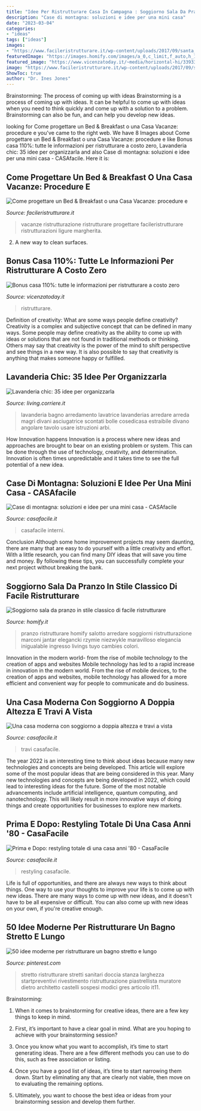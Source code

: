 ```yaml
---
title: "Idee Per Ristrutturare Casa In Campagna : Soggiorno Sala Da Pranzo In Stile Classico Di Facile Ristrutturare"
description: "Case di montagna: soluzioni e idee per una mini casa"
date: "2023-03-04"
categories:
- "ideas"
tags: ["ideas"]
images:
- "https://www.facileristrutturare.it/wp-content/uploads/2017/09/santa_margherita_ligure_secondo_3-1024x684.jpg"
featuredImage: "https://images.homify.com/images/a_0,c_limit,f_auto,h_1024,q_auto,w_1024/v1481709315/p/photo/image/1735777/marconi_roma_capilupo_4/foto-di-sala-da-pranzo-in-stile-classico-di-facile-ristrutturare.jpg"
featured_image: "https://www.vicenzatoday.it/~media/horizontal-hi/33933544841241/ristrutturazione-2.jpg"
image: "https://www.facileristrutturare.it/wp-content/uploads/2017/09/santa_margherita_ligure_secondo_3-1024x684.jpg"
ShowToc: true
author: "Dr. Ines Jones"
---
```



Brainstorming: The process of coming up with ideas
Brainstorming is a process of coming up with ideas. It can be helpful to come up with ideas when you need to think quickly and come up with a solution to a problem. Brainstorming can also be fun, and can help you develop new ideas.

	

		
looking for Come progettare un Bed &amp; Breakfast o una Casa Vacanze: procedure e you've came to the right web. We have 8 Images about Come progettare un Bed &amp; Breakfast o una Casa Vacanze: procedure e like Bonus casa 110%: tutte le informazioni per ristrutturare a costo zero, Lavanderia chic: 35 idee per organizzarla and also Case di montagna: soluzioni e idee per una mini casa - CASAfacile. Here it is:
		
    
## Come Progettare Un Bed &amp; Breakfast O Una Casa Vacanze: Procedure E

<img loading=lazy src="https://www.facileristrutturare.it/wp-content/uploads/2017/09/santa_margherita_ligure_secondo_3-1024x684.jpg" onerror="this.onerror=null;this.src='https://tse3.mm.bing.net/th?id=OIP.rUSrtTZsgWuJuf1dOrVDBQHaE8&amp;pid=15.1';" alt="Come progettare un Bed &amp; Breakfast o una Casa Vacanze: procedure e">

_Source: facileristrutturare.it_

>vacanze ristrutturazione ristrutturare progettare facileristrutturare ristrutturazioni ligure margherita. 

	

2. A new way to clean surfaces.

    
## Bonus Casa 110%: Tutte Le Informazioni Per Ristrutturare A Costo Zero

<img loading=lazy src="https://www.vicenzatoday.it/~media/horizontal-hi/33933544841241/ristrutturazione-2.jpg" onerror="this.onerror=null;this.src='https://tse2.mm.bing.net/th?id=OIP.3uKzvLVrh2UkfEv9UtaPugHaEK&amp;pid=15.1';" alt="Bonus casa 110%: tutte le informazioni per ristrutturare a costo zero">

_Source: vicenzatoday.it_

>ristrutturare. 

	

Definition of creativity: What are some ways people define creativity?
Creativity is a complex and subjective concept that can be defined in many ways. Some people may define creativity as the ability to come up with ideas or solutions that are not found in traditional methods or thinking. Others may say that creativity is the power of the mind to shift perspective and see things in a new way. It is also possible to say that creativity is anything that makes someone happy or fulfilled.

    
## Lavanderia Chic: 35 Idee Per Organizzarla

<img loading=lazy src="https://static2-living.corriereobjects.it/wp-content/uploads/2017/04/arbi-bolle29.jpg" onerror="this.onerror=null;this.src='https://tse4.mm.bing.net/th?id=OIP.Km_hP0UzxQ7ysvEu-yaUBAHaGN&amp;pid=15.1';" alt="Lavanderia chic: 35 idee per organizzarla">

_Source: living.corriere.it_

>lavanderia bagno arredamento lavatrice lavanderias arredare arreda magri divani asciugatrice scontati bolle cosedicasa estraibile divano angolare tavolo usare istruzioni arbi. 

	

How Innovation happens
Innovation is a process where new ideas and approaches are brought to bear on an existing problem or system. This can be done through the use of technology, creativity, and determination. Innovation is often times unpredictable and it takes time to see the full potential of a new idea.

    
## Case Di Montagna: Soluzioni E Idee Per Una Mini Casa - CASAfacile

<img loading=lazy src="http://www.casafacile.it/content/uploads/2015/04/08/204018666-e9a8a042-4bc3-4351-85cc-8a953ee8fe3f-1140x680.jpg" onerror="this.onerror=null;this.src='https://tse1.mm.bing.net/th?id=OIP.R8v1PqqlJ6J_snUy4K2b2QHaEa&amp;pid=15.1';" alt="Case di montagna: soluzioni e idee per una mini casa - CASAfacile">

_Source: casafacile.it_

>casafacile interni. 

	

Conclusion
Although some home improvement projects may seem daunting, there are many that are easy to do yourself with a little creativity and effort. With a little research, you can find many DIY ideas that will save you time and money. By following these tips, you can successfully complete your next project without breaking the bank.

    
## Soggiorno Sala Da Pranzo In Stile Classico Di Facile Ristrutturare

<img loading=lazy src="https://images.homify.com/images/a_0,c_limit,f_auto,h_1024,q_auto,w_1024/v1481709315/p/photo/image/1735777/marconi_roma_capilupo_4/foto-di-sala-da-pranzo-in-stile-classico-di-facile-ristrutturare.jpg" onerror="this.onerror=null;this.src='https://tse1.mm.bing.net/th?id=OIP.yktlpKZaJ0IQEd_PMIdJygHaE8&amp;pid=15.1';" alt="Soggiorno sala da pranzo in stile classico di facile ristrutturare">

_Source: homify.it_

>pranzo ristrutturare homify salotto arredare soggiorni ristrutturazione marconi jantar elegancki rzymie niezwykle maravilloso elegancia inigualable ingresso livings tuyo cambies colori. 

	

Innovation in the modern world- from the rise of mobile technology to the creation of apps and websites
Mobile technology has led to a rapid increase in innovation in the modern world. From the rise of mobile devices, to the creation of apps and websites, mobile technology has allowed for a more efficient and convenient way for people to communicate and do business.

    
## Una Casa Moderna Con Soggiorno A Doppia Altezza E Travi A Vista

<img loading=lazy src="https://www.casafacile.it/content/uploads/2020/11/casafacile-case-dei-lettori-parete-grigia.jpg" onerror="this.onerror=null;this.src='https://tse4.mm.bing.net/th?id=OIP.AxCJUnwjFUvxOhpUE_FvvAHaEa&amp;pid=15.1';" alt="Una casa moderna con soggiorno a doppia altezza e travi a vista">

_Source: casafacile.it_

>travi casafacile. 

	

The year 2022 is an interesting time to think about ideas because many new technologies and concepts are being developed. This article will explore some of the most popular ideas that are being considered in this year.
Many new technologies and concepts are being developed in 2022, which could lead to interesting ideas for the future. Some of the most notable advancements include artificial intelligence, quantum computing, and nanotechnology. This will likely result in more innovative ways of doing things and create opportunities for businesses to explore new markets.

    
## Prima E Dopo: Restyling Totale Di Una Casa Anni &#039;80 - CasaFacile

<img loading=lazy src="https://www.casafacile.it/content/uploads/2017/02/01/181105138-593021db-4198-4ee5-9e5a-ed53069d11ce-1140x680.jpg" onerror="this.onerror=null;this.src='https://tse3.mm.bing.net/th?id=OIP.rlwJKVKWhsutu-GpXciragHaEa&amp;pid=15.1';" alt="Prima e Dopo: restyling totale di una casa anni &#039;80 - CasaFacile">

_Source: casafacile.it_

>restyling casafacile. 

	

Life is full of opportunities, and there are always new ways to think about things. One way to use your thoughts to improve your life is to come up with new ideas. There are many ways to come up with new ideas, and it doesn't have to be all expensive or difficult. You can also come up with new ideas on your own, if you're creative enough.

    
## 50 Idee Moderne Per Ristrutturare Un Bagno Stretto E Lungo

<img loading=lazy src="https://i.pinimg.com/736x/07/41/a2/0741a2909c803be08a021a9b5206d3ca.jpg" onerror="this.onerror=null;this.src='https://tse4.mm.bing.net/th?id=OIP.EXmVSHj46ZiGFrwxLjq3ZAHaLH&amp;pid=15.1';" alt="50 idee moderne per ristrutturare un bagno stretto e lungo">

_Source: pinterest.com_

>stretto ristrutturare stretti sanitari doccia stanza larghezza startpreventivi rivestimento ristrutturazione piastrellista muratore dietro architetto castelli sospesi modici gres articolo it11. 

	

Brainstorming:
1. When it comes to brainstorming for creative ideas, there are a few key things to keep in mind.
2. First, it’s important to have a clear goal in mind. What are you hoping to achieve with your brainstorming session?

3. Once you know what you want to accomplish, it’s time to start generating ideas. There are a few different methods you can use to do this, such as free association or listing.

4. Once you have a good list of ideas, it’s time to start narrowing them down. Start by eliminating any that are clearly not viable, then move on to evaluating the remaining options.

5. Ultimately, you want to choose the best idea or ideas from your brainstorming session and develop them further.

